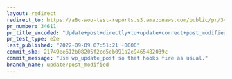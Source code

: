 ```yaml
---
layout: redirect
redirect_to: https://a8c-woo-test-reports.s3.amazonaws.com/public/pr/34611/e2e/index.html
pr_number: 34611
pr_title_encoded: "Update+post+directly+to+update+correct+post_modified+value"
pr_test_type: e2e
last_published: "2022-09-09 07:51:21 +0000"
commit_sha: 21749ee612b08205f2cd5eb091a2e9465482039c
commit_message: "Use wp_update_post so that hooks fire as usual."
branch_name: update/post_modified
---
```

